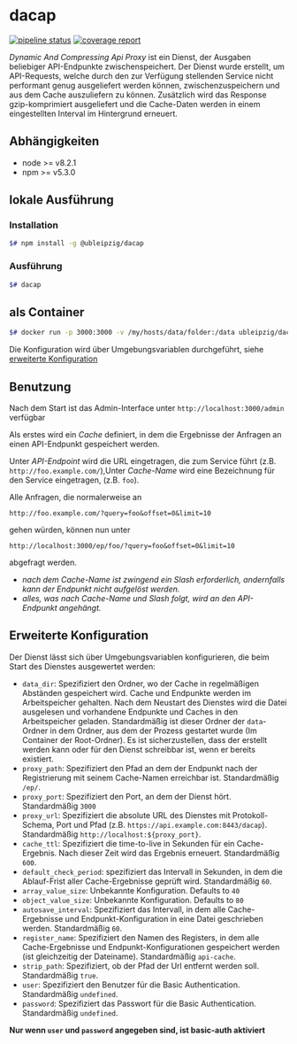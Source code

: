 # dacap

[![pipeline status](https://git.sc.uni-leipzig.de/ubl/bdd_dev/dacap/badges/master/pipeline.svg)](https://git.sc.uni-leipzig.de/ubl/bdd_dev/dacap/commits/master)
[![coverage report](https://git.sc.uni-leipzig.de/ubl/bdd_dev/dacap/badges/master/coverage.svg)](https://git.sc.uni-leipzig.de/ubl/bdd_dev/dacap/commits/master)

*Dynamic And Compressing Api Proxy* ist ein Dienst, der Ausgaben beliebiger API-Endpunkte zwischenspeichert. Der Dienst wurde erstellt, um API-Requests, welche durch den zur Verfügung stellenden Service nicht performant genug ausgeliefert werden können, zwischenzuspeichern und aus dem Cache auszuliefern zu können. Zusätzlich wird das Response gzip-komprimiert ausgeliefert und die Cache-Daten werden in einem eingestellten Interval im Hintergrund erneuert.

## Abhängigkeiten

* node >= v8.2.1
* npm >= v5.3.0

## lokale Ausführung

### Installation

```bash
$# npm install -g @ubleipzig/dacap
```
### Ausführung

``` bash
$# dacap
```

## als Container

```bash
$# docker run -p 3000:3000 -v /my/hosts/data/folder:/data ubleipzig/dacap
```

Die Konfiguration wird über Umgebungsvariablen durchgeführt, siehe [erweiterte Konfiguration]

## Benutzung

Nach dem Start ist das Admin-Interface unter `http://localhost:3000/admin` verfügbar

Als erstes wird ein *Cache* definiert, in dem die Ergebnisse der Anfragen an einen API-Endpunkt gespeichert werden.

Unter *API-Endpoint* wird die URL eingetragen, die zum Service führt (z.B. `http://foo.example.com/`),Unter *Cache-Name* wird eine Bezeichnung für den Service eingetragen, (z.B. `foo`).

Alle Anfragen, die normalerweise an

`http://foo.example.com/?query=foo&offset=0&limit=10`

gehen würden, können nun unter

`http://localhost:3000/ep/foo/?query=foo&offset=0&limit=10`

abgefragt werden.

* *nach dem Cache-Name ist zwingend ein Slash erforderlich, andernfalls kann der Endpunkt nicht aufgelöst werden.*
* *alles, was nach Cache-Name und Slash folgt, wird an den API-Endpunkt angehängt.*

## Erweiterte Konfiguration

Der Dienst lässt sich über Umgebungsvariablen konfigurieren, die beim Start des Dienstes ausgewertet werden:

* `data_dir`: Spezifiziert den Ordner, wo der Cache in regelmäßigen Abständen gespeichert wird. Cache und Endpunkte werden im Arbeitspeicher gehalten. Nach dem Neustart des Dienstes wird die Datei ausgelesen und vorhandene Endpunkte und Caches in den Arbeitspeicher geladen. Standardmäßig ist dieser Ordner der `data`-Ordner in dem Ordner, aus dem der Prozess gestartet wurde (Im Container der Root-Ordner). Es ist sicherzustellen, dass der erstellt werden kann oder für den Dienst schreibbar ist, wenn er bereits existiert.
* `proxy_path`: Spezifiziert den Pfad an dem der Endpunkt nach der Registrierung mit seinem Cache-Namen erreichbar ist. Standardmäßig `/ep/`.
* `proxy_port`: Spezifiziert den Port, an dem der Dienst hört. Standardmäßig `3000`
* `proxy_url`: Spezifiziert die absolute URL des Dienstes mit Protokoll-Schema, Port und Pfad (z.B. `https://api.example.com:8443/dacap`). Standardmäßig `http://localhost:${proxy_port}`.
* `cache_ttl`: Spezifiziert die time-to-live in Sekunden für ein Cache-Ergebnis. Nach dieser Zeit wird das Ergebnis erneuert. Standardmäßig `600`.
* `default_check_period`: spezifiziert das Intervall in Sekunden, in dem die Ablauf-Frist aller Cache-Ergebnisse geprüft wird. Standardmäßig `60`.
* `array_value_size`: Unbekannte Konfiguration. Defaults to `40`
* `object_value_size`: Unbekannte Konfiguration. Defaults to `80`
* `autosave_interval`: Spezifiziert das Intervall, in dem alle Cache-Ergebnisse und Endpunkt-Konfiguration in eine Datei geschrieben werden. Standardmäßig `60`.
* `register_name`: Spezifiziert den Namen des Registers, in dem alle Cache-Ergebnisse und Endpunkt-Konfigurationen gespeichert werden (ist gleichzeitig der Dateiname). Standardmäßig `api-cache`.
* `strip_path`: Spezifiziert, ob der Pfad der Url entfernt werden soll. Standardmäßig `true`.
* `user`: Spezifiziert den Benutzer für die Basic Authentication. Standardmäßig `undefined`.
* `password`: Spezifiziert das Passwort für die Basic Authentication. Standardmäßig `undefined`.

**Nur wenn `user` und `password` angegeben sind, ist basic-auth aktiviert**

[erweiterte Konfiguration]: #erweiterte-Konfiguration
